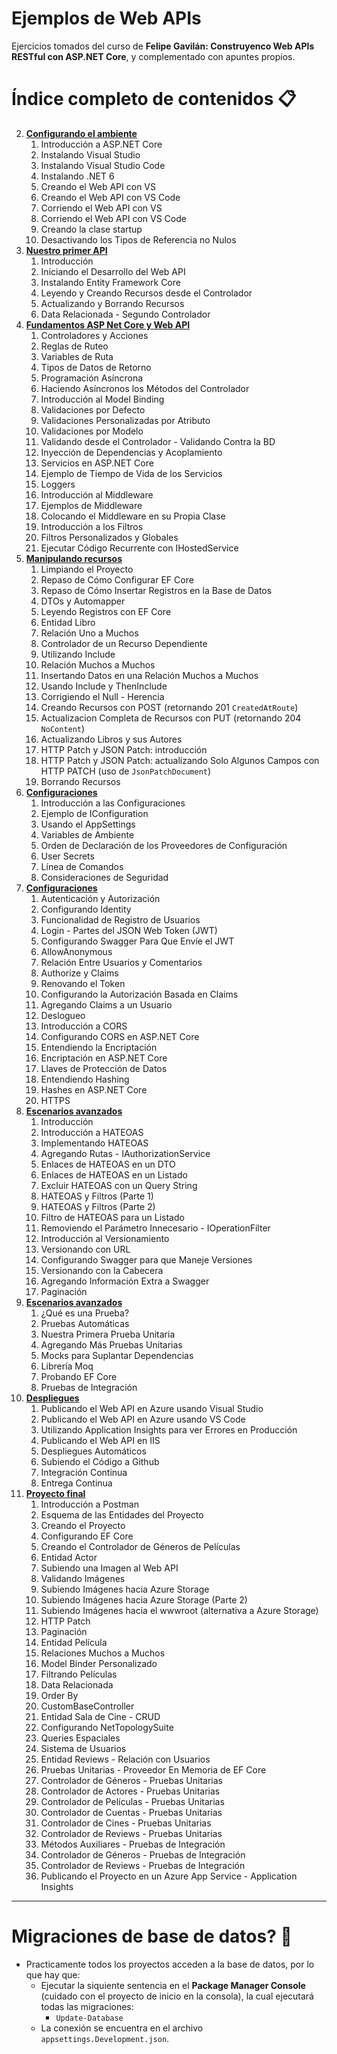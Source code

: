 # Ejemplos de Web APIs
Ejercicios tomados del curso de **Felipe Gavilán: Construyenco Web APIs RESTful con ASP.NET Core**, y complementado con apuntes propios.

# Índice completo de contenidos 📋
2. **[Configurando el ambiente](#Tema_02_Ambiente)**
	1. Introducción a ASP.NET Core
	2. Instalando Visual Studio
	3. Instalando Visual Studio Code
	4. Instalando .NET 6
	5. Creando el Web API con VS
	6. Creando el Web API con VS Code
	7. Corriendo el Web API con VS
	8. Corriendo el Web API con VS Code
	9. Creando la clase startup
	10. Desactivando los Tipos de Referencia no Nulos
3. **[Nuestro primer API](#Tema_03_Primer_API)**	
	1. Introducción
	2. Iniciando el Desarrollo del Web API
	3. Instalando Entity Framework Core
	4. Leyendo y Creando Recursos desde el Controlador
	5. Actualizando y Borrando Recursos
	6. Data Relacionada - Segundo Controlador
4. **[Fundamentos ASP Net Core y Web API](#Tema_04_Fundamentos)**
	1. Controladores y Acciones
	2. Reglas de Ruteo
	3. Variables de Ruta
	4. Tipos de Datos de Retorno
	5. Programación Asíncrona
	6. Haciendo Asíncronos los Métodos del Controlador
	7. Introducción al Model Binding
	8. Validaciones por Defecto
	9. Validaciones Personalizadas por Atributo
	10. Validaciones por Modelo
	11. Validando desde el Controlador - Validando Contra la BD
	12. Inyección de Dependencias y Acoplamiento
	13. Servicios en ASP.NET Core
	14. Ejemplo de Tiempo de Vida de los Servicios
	15. Loggers
	16. Introducción al Middleware
	17. Ejemplos de Middleware
	18. Colocando el Middleware en su Propia Clase
	19. Introducción a los Filtros
	20. Filtros Personalizados y Globales
	21. Ejecutar Código Recurrente con IHostedService
5. **[Manipulando recursos](#Tema_05_Recursos)**
	1. Limpiando el Proyecto
	2. Repaso de Cómo Configurar EF Core
	3. Repaso de Cómo Insertar Registros en la Base de Datos
	4. DTOs y Automapper
	5. Leyendo Registros con EF Core
	6. Entidad Libro
	7. Relación Uno a Muchos
	8. Controlador de un Recurso Dependiente
	9. Utilizando Include
	10. Relación Muchos a Muchos
	11. Insertando Datos en una Relación Muchos a Muchos
	12. Usando Include y ThenInclude
	13. Corrigiendo el Null - Herencia
	14. Creando Recursos con POST (retornando 201 ```CreatedAtRoute```)
	15. Actualizacion Completa de Recursos con PUT (retornando 204 ```NoContent```)
	16. Actualizando Libros y sus Autores
	17. HTTP Patch y JSON Patch: introducción
    18. HTTP Patch y JSON Patch: actualizando Solo Algunos Campos con HTTP PATCH (uso de ```JsonPatchDocument```)
	19. Borrando Recursos
6. **[Configuraciones](#Tema_06_Configuraciones)**
	1. Introducción a las Configuraciones
	2. Ejemplo de IConfiguration
	3. Usando el AppSettings
	4. Variables de Ambiente
	5. Orden de Declaración de los Proveedores de Configuración
	6. User Secrets
	7. Línea de Comandos
	8. Consideraciones de Seguridad
7. **[Configuraciones](#Tema_07_Seguridad)**
	1. Autenticación y Autorización
	2. Configurando Identity
	3. Funcionalidad de Registro de Usuarios
	4. Login - Partes del JSON Web Token (JWT)
	5. Configurando Swagger Para Que Envíe el JWT
	6. AllowAnonymous
	7. Relación Entre Usuarios y Comentarios
	8. Authorize y Claims
	9. Renovando el Token
	10. Configurando la Autorización Basada en Claims
	11. Agregando Claims a un Usuario
	12. Deslogueo
	13. Introducción a CORS
	14. Configurando CORS en ASP.NET Core
	15. Entendiendo la Encriptación
	16. Encriptación en ASP.NET Core
	17. Llaves de Protección de Datos
	18. Entendiendo Hashing
	19. Hashes en ASP.NET Core
	20. HTTPS
8. **[Escenarios avanzados](#Tema_08_Escenarios_Avanzados)**
	1. Introducción
	2. Introducción a HATEOAS
	3. Implementando HATEOAS
	4. Agregando Rutas - IAuthorizationService
	5. Enlaces de HATEOAS en un DTO
	6. Enlaces de HATEOAS en un Listado
	7. Excluir HATEOAS con un Query String
	8. HATEOAS y Filtros (Parte 1)
	9. HATEOAS y Filtros (Parte 2)
	10. Filtro de HATEOAS para un Listado
	11. Removiendo el Parámetro Innecesario - IOperationFilter
	12. Introducción al Versionamiento
	13. Versionando con URL
	14. Configurando Swagger para que Maneje Versiones
	15. Versionando con la Cabecera
	16. Agregando Información Extra a Swagger
	17. Paginación
9. **[Escenarios avanzados](#Tema_09_Pruebas_Automaticas)**
	1. ¿Qué es una Prueba?
	2. Pruebas Automáticas
	3. Nuestra Primera Prueba Unitaria
	4. Agregando Más Pruebas Unitarias
	5. Mocks para Suplantar Dependencias
	6. Librería Moq
	7. Probando EF Core
	8. Pruebas de Integración
10. **[Despliegues](#Tema_10_Despliegues)**
	1. Publicando el Web API en Azure usando Visual Studio
	2. Publicando el Web API en Azure usando VS Code
	3. Utilizando Application Insights para ver Errores en Producción
	4. Publicando el Web API en IIS
	5. Despliegues Automáticos
	6. Subiendo el Código a Github
	7. Integración Continua
	8. Entrega Continua
11. **[Proyecto final](#Tema_11_Proyecto_Final)**
	1. Introducción a Postman
	2. Esquema de las Entidades del Proyecto
	3. Creando el Proyecto
	4. Configurando EF Core
	5. Creando el Controlador de Géneros de Películas
	6. Entidad Actor
	7. Subiendo una Imagen al Web API
	8. Validando Imágenes
	9. Subiendo Imágenes hacia Azure Storage
	10. Subiendo Imágenes hacia Azure Storage (Parte 2)
	11. Subiendo Imágenes hacia el wwwroot (alternativa a Azure Storage)
	12. HTTP Patch
	13. Paginación
	14. Entidad Película
	15. Relaciones Muchos a Muchos
	16. Model Binder Personalizado
	17. Filtrando Películas
	19. Data Relacionada
	19. Order By
	20. CustomBaseController
	21. Entidad Sala de Cine - CRUD
	22. Configurando NetTopologySuite
	23. Queries Espaciales
	24. Sistema de Usuarios
	25. Entidad Reviews - Relación con Usuarios
	26. Pruebas Unitarias - Proveedor En Memoria de EF Core
	27. Controlador de Géneros - Pruebas Unitarias
	28. Controlador de Actores - Pruebas Unitarias
	29. Controlador de Películas - Pruebas Unitarias
	30. Controlador de Cuentas - Pruebas Unitarias
	31. Controlador de Cines - Pruebas Unitarias
	32. Controlador de Reviews - Pruebas Unitarias
	33. Métodos Auxiliares - Pruebas de Integración
	34. Controlador de Géneros - Pruebas de Integración
	35. Controlador de Reviews - Pruebas de Integración
	36. Publicando el Proyecto en un Azure App Service - Application Insights	
---

# Migraciones de base de datos? 🔩 <a name="Migraciones"></a>
* Practicamente todos los proyectos acceden a la base de datos, por lo que hay que:
  * Ejecutar la siquiente sentencia en el **Package Manager Console** (cuidado con el proyecto de inicio en la consola), la cual ejecutará todas las migraciones:
    * ```Update-Database```
  * La conexión se encuentra en el archivo ```appsettings.Development.json```.
